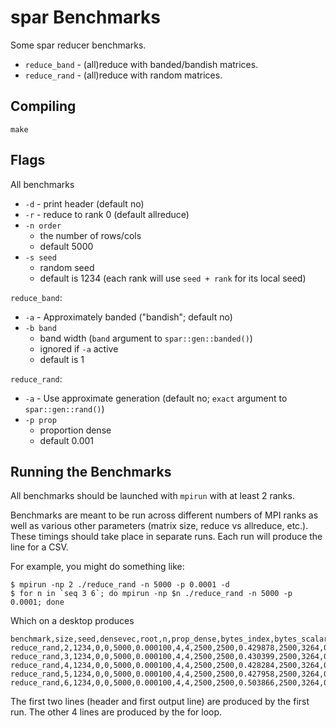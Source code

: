 # spar Benchmarks

Some spar reducer benchmarks.

* `reduce_band` - (all)reduce with banded/bandish matrices.
* `reduce_rand` - (all)reduce with random matrices.



## Compiling

`make`



## Flags

All benchmarks

* `-d` - print header (default no)
* `-r` - reduce to rank 0 (default allreduce)
* `-n order`
    - the number of rows/cols
    - default 5000
* `-s seed`
    - random seed
    - default is 1234 (each rank will use `seed + rank` for its local seed)

`reduce_band`:

* `-a` - Approximately banded ("bandish"; default no)
* `-b band`
    - band width (`band` argument to `spar::gen::banded()`)
    - ignored if `-a` active
    - default is 1

`reduce_rand`:

* `-a` - Use approximate generation (default no; `exact` argument to `spar::gen::rand()`)
* `-p prop`
    - proportion dense
    - default 0.001



## Running the Benchmarks

All benchmarks should be launched with `mpirun` with at least 2 ranks.

Benchmarks are meant to be run across different numbers of MPI ranks as well as various other parameters (matrix size, reduce vs allreduce, etc.). These timings should take place in separate runs. Each run will produce the line for a CSV.

For example, you might do something like:

```
$ mpirun -np 2 ./reduce_rand -n 5000 -p 0.0001 -d
$ for n in `seq 3 6`; do mpirun -np $n ./reduce_rand -n 5000 -p 0.0001; done
```

Which on a desktop produces

```
benchmark,size,seed,densevec,root,n,prop_dense,bytes_index,bytes_scalar,nnz_local,len_local,time_gen,nnz,len,time_reduce
reduce_rand,2,1234,0,0,5000,0.000100,4,4,2500,2500,0.429878,2500,3264,0.006539
reduce_rand,3,1234,0,0,5000,0.000100,4,4,2500,2500,0.430399,2500,3264,0.012798 
reduce_rand,4,1234,0,0,5000,0.000100,4,4,2500,2500,0.428284,2500,3264,0.012809 
reduce_rand,5,1234,0,0,5000,0.000100,4,4,2500,2500,0.427958,2500,3264,0.018075 
reduce_rand,6,1234,0,0,5000,0.000100,4,4,2500,2500,0.503866,2500,3264,0.019085 
```

The first two lines (header and first output line) are produced by the first run. The other 4 lines are produced by the for loop.
